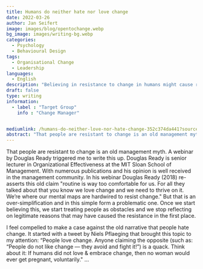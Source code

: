 ```yaml
---
title: Humans do neither hate nor love change
date: 2022-03-26
author: Jan Seifert
image: images/blog/opentochange.webp
bg_image: images/writing-bg.webp
categories:
  - Psychology
  - Behavioural Design
tags:
  - Organisational Change
  - Leadership
languages:
  - English
description: "Believing in resistance to change in humans might cause resistance to change"
draft: false
type: writing
information:
  - label : "Target Group"
    info : "Change Manager"


mediumlink: /humans-do-neither-love-nor-hate-change-352c374da441?source=friends_link&sk=57b4993d78bc9a54cee2a1adfd3ddff2
abstract: "That people are resistant to change is an old management myth. There is no universal resistance to change. People respond to change and these response are mediated by circumstances. But why does it sometimes feel like they just won't budge no matter what? And what can we do? Read this. "
---
```


That people are resistant to change is an old management myth. A webinar by Douglas Ready triggered me to write this up. Douglas Ready is senior lecturer in Organizational Effectiveness at the MIT Sloan School of Management. With numerous publications and his opinion is well received in the management community. In his webinar Douglas Ready (2018) re-asserts this old claim "routine is way too comfortable for us. For all they talked about that you know we love change and we need to thrive on it. We’re where our mental maps are hardwired to resist change." But that is an over-simplification and in this simple form a problematic one. Once we start believing this, we start treating people as obstacles and we stop reflecting on legitimate reasons that may have caused the resistance in the first place.

I feel compelled to make a case against the old narrative that people hate change. It started with a tweet by Niels Pflaeging that brought this topic to my attention: “People love change. Anyone claiming the opposite (such as: “People do not like change — they avoid and fight it!”) is a quack. Think about it: If humans did not love & embrace change, then no woman would ever get pregnant, voluntarily." ...

